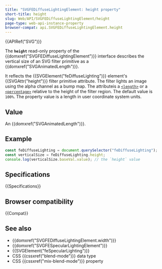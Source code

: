 ```yaml
---
title: "SVGFEDiffuseLightingElement: height property"
short-title: height
slug: Web/API/SVGFEDiffuseLightingElement/height
page-type: web-api-instance-property
browser-compat: api.SVGFEDiffuseLightingElement.height
---
```


{{APIRef("SVG")}}

The **`height`** read-only property of the {{domxref("SVGFEDiffuseLightingElement")}} interface describes the vertical size of an SVG filter primitive as a {{domxref("SVGAnimatedLength")}}.

It reflects the {{SVGElement("feDiffuseLighting")}} element's {{SVGAttr("height")}} filter primitive attribute. The filter lights an image using the alpha channel as a bump map. The attributeis a [`<length>`](/en-US/docs/Web/SVG/Content_type#length) or a [`<percentage>`](/en-US/docs/Web/SVG/Content_type#percentage) relative to the height of the filter region. The default value is `100%`. The property value is a length in user coordinate system units.

## Value

An {{domxref("SVGAnimatedLength")}}.

## Example

```js
const feDiffuseLighting = document.querySelector("feDiffuseLighting");
const verticalSize = feDiffuseLighting.height;
console.log(verticalSize.baseVal.value); // the `height` value
```

## Specifications

{{Specifications}}

## Browser compatibility

{{Compat}}

## See also

- {{domxref("SVGFEDiffuseLightingElement.width")}}
- {{domxref("SVGFESpecularLightingElement")}}
- {{SVGElement("feSpecularLighting")}}
- CSS {{cssxref("blend-mode")}} data type
- CSS {{cssxref("mix-blend-mode")}} property
